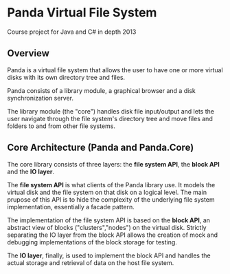 Panda Virtual File System
=========================
Course project for Java and C# in depth 2013

Overview
-------------------------
Panda is a virtual file system that allows the user
to have one or more virtual disks with its own 
directory tree and files.

Panda consists of a library module, a graphical browser
 and a disk synchronization server.

The library module (the "core") handles disk file input/output and lets the user 
 navigate through the file system's directory tree and 
 move files and folders to and from other file systems.

Core Architecture (Panda and Panda.Core)
-------------------------
The core library consists of three layers: the **file system API**, 
the **block API** and the **IO layer**.

The **file system API** is what clients of the Panda library use.
It models the virtual disk and the file system on that disk
on a logical level. The main prupose of this API is to hide
the complexity of the underlying file system implementation, essentially a facade pattern.

The implementation of the file system API is based on the
**block API**, an abstract view of blocks ("clusters","nodes") on the virtual
disk. Strictly separating the IO layer from the block API allows
the creation of mock and debugging implementations of the 
block storage for testing. 

The **IO layer**, finally, is used to implement the block API
and handles the actual storage and retrieval of data on
the host file system.

